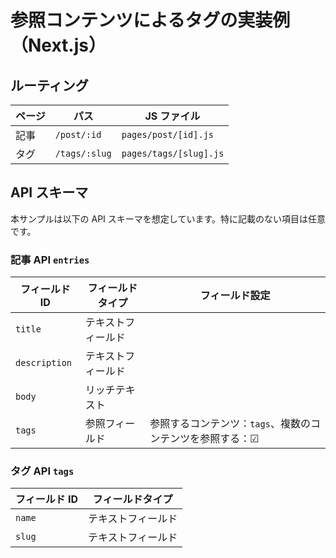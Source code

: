# 参照コンテンツによるタグの実装例（Next.js）

## ルーティング

| ページ | パス          | JS ファイル            |
| ------ | ------------- | ---------------------- |
| 記事   | `/post/:id`   | `pages/post/[id].js`   |
| タグ   | `/tags/:slug` | `pages/tags/[slug].js` |

## API スキーマ

本サンプルは以下の API スキーマを想定しています。特に記載のない項目は任意です。

### 記事 API `entries`

| フィールド ID | フィールドタイプ   | フィールド設定                                            |
| ------------- | ------------------ | --------------------------------------------------------- |
| `title`       | テキストフィールド |
| `description` | テキストフィールド |
| `body`        | リッチテキスト     |
| `tags`        | 参照フィールド     | 参照するコンテンツ：`tags`、複数のコンテンツを参照する：☑ |

### タグ API `tags`

| フィールド ID | フィールドタイプ   |
| ------------- | ------------------ |
| `name`        | テキストフィールド |
| `slug`        | テキストフィールド |
